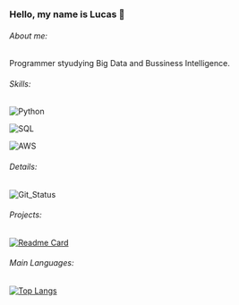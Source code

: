 ### Hello, my name is Lucas 👋

###### About me:

Programmer styudying Big Data and Bussiness Intelligence. 

###### Skills:

![Python](https://img.shields.io/badge/Python-3776AB?style=for-the-badge&logo=python&logoColor=white
)

![SQL](https://img.shields.io/badge/MySQL-00000F?style=for-the-badge&logo=mysql&logoColor=white)

![AWS](https://img.shields.io/badge/Amazon_AWS-232F3E?style=for-the-badge&logo=amazon-aws&logoColor=white
)



###### Details:

![Git_Status](https://github-readme-stats.vercel.app/api?username=lukecardoso&hide=contribs,prs)

###### Projects:

[![Readme Card](https://github-readme-stats.vercel.app/api/pin/?username=lukecardoso&repo=github-readme-stats)](https://github.com/lukecardoso/github-readme-stats)


###### Main Languages:

[![Top Langs](https://github-readme-stats.vercel.app/api/top-langs/?username=lukecardoso)](https://github.com/lukecardoso/github-readme-stats)


<!--###### Contacts:

![[Linkedin](https://www.linkedin.com/in/lucascardoso92/)](https://img.shields.io/badge/LinkedIn-0077B5?style=for-the-badge&logo=linkedin&logoColor=white
)-->


